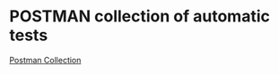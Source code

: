 <h1>POSTMAN collection of automatic tests</h1>
<a href="https://documenter.getpostman.com/view/10786666/Szt5fWZH">Postman Collection</a>
